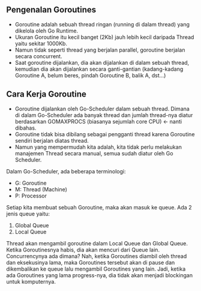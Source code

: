## Pengenalan Goroutines

- Goroutine adalah sebuah thread ringan (running di dalam thread) yang dikelola oleh Go Runtime.
- Ukuran Goroutine itu kecil banget (2Kb) jauh lebih kecil daripada Thread yaitu sekitar 1000Kb.
- Namun tidak seperti thread yang berjalan parallel, goroutine berjalan secara concurrent.
- Saat goroutine dijalankan, dia akan dijalankan di dalam sebuah thread, kemudian dia akan dijalankan secara ganti-gantian (kadang-kadang Goroutine A, belum beres, pindah Goroutine B, balik A, dst...)


## Cara Kerja Goroutine

- Goroutine dijalankan oleh Go-Scheduler dalam sebuah thread. Dimana di dalam Go-Scheduler ada banyak thread dan jumlah thread-nya diatur berdasarkan GOMAXPROCS (biasanya sejumlah core CPU) <- nanti dibahas.
- Goroutine tidak bisa dibilang sebagai pengganti thread karena Goroutine sendiri berjalan diatas thread.
- Namun yang mempermudah kita adalah, kita tidak perlu melakukan manajemen Thread secara manual, semua sudah diatur oleh Go Scheduler.


Dalam Go-Scheduler, ada beberapa terminologi:
- G: Goroutine
- M: Thread (Machine)
- P: Processor

Setiap kita membuat sebuah Goroutine, maka akan masuk ke queue. Ada 2 jenis queue yaitu:

1. Global Queue
2. Local Queue

Thread akan mengambil goroutine dalam Local Queue dan Global Queue. Ketika Goroutinesnya habis, dia akan mencuri dari Queue lain. Concurrencynya ada dimana? Nah, ketika Goroutines diambil oleh thread dan eksekusinya lama, maka Goroutines tersebut akan di pause dan dikembalikan ke queue lalu mengambil Goroutines yang lain. Jadi, ketika ada Goroutines yang lama progress-nya, dia tidak akan menjadi blockingan untuk komputernya.